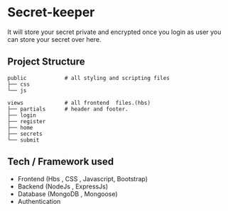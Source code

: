# Secret-keeper
It will store your secret private and encrypted once you login as user you can store your secret over here.

## Project Structure
```shell
public            # all styling and scripting files   
├── css      
└── js

views             # all frontend  files.(hbs) 
├── partials      # header and footer.
├── login            
├── register
├── home         
├── secrets
└── submit  
```

## Tech / Framework used
 - Frontend (Hbs , CSS , Javascript, Bootstrap)
 - Backend (NodeJs , ExpressJs)
 - Database (MongoDB , Mongoose)
 - Authentication